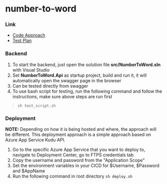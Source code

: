 # number-to-word

### Link
- [Code Approach](doc/CODE.md)
- [Test Plan](doc/TESTPLAN.md)

### Backend
1. To start the backend, just open the solution file **src/NumberToWord.sln** with Visual Studio
2. Set **NumberToWord.Api** as startup project, build and run it, it will automatically open the swagger page in the browser
3. Can be tested directly from swagger
4. To use bash script for testing, run the following command and follow the instructions, make sure above steps are run first
>`sh test_script.sh` 

### Deployment
**NOTE:** Depending on how it is being hosted and where, the approach will be different. This deployment approach is a simple approach based on Azure App Service Kudu API.

1. Go to the specific Azure App Service that you want to deploy to, navigate to Deployment Center, go to FTPS credentials tab
2. Copy the username and password from the "Application Scope"
3. Set the environment variables in your CICD for $Username, $Password and $AppName
4. Run the following command in root directory `sh deploy.sh`
